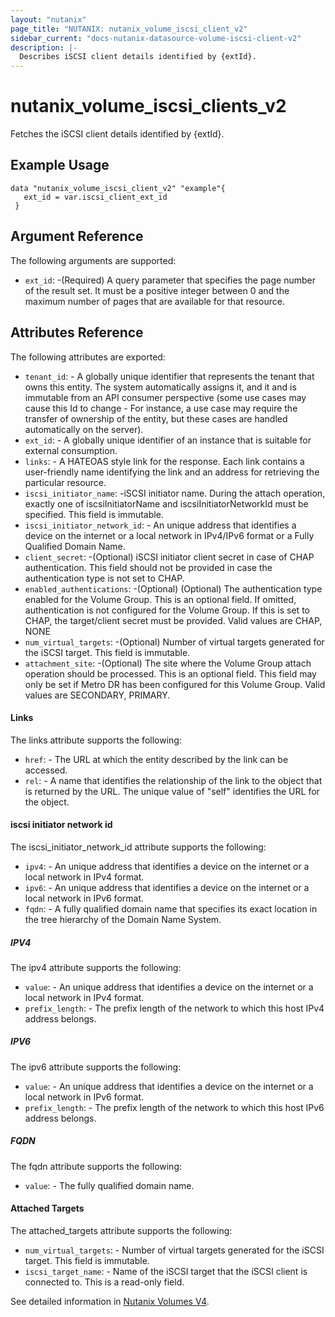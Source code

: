 ```yaml
---
layout: "nutanix"
page_title: "NUTANIX: nutanix_volume_iscsi_client_v2"
sidebar_current: "docs-nutanix-datasource-volume-iscsi-client-v2"
description: |-
  Describes iSCSI client details identified by {extId}.
---
```


# nutanix_volume_iscsi_clients_v2

Fetches the iSCSI client details identified by {extId}.



## Example Usage

```hcl
data "nutanix_volume_iscsi_client_v2" "example"{  
   ext_id = var.iscsi_client_ext_id
 }
```

##  Argument Reference
The following arguments are supported:


* `ext_id`: -(Required) A query parameter that specifies the page number of the result set. It must be a positive integer between 0 and the maximum number of pages that are available for that resource.

## Attributes Reference
The following attributes are exported:


* `tenant_id`: - A globally unique identifier that represents the tenant that owns this entity. The system automatically assigns it, and it and is immutable from an API consumer perspective (some use cases may cause this Id to change - For instance, a use case may require the transfer of ownership of the entity, but these cases are handled automatically on the server).
* `ext_id`: - A globally unique identifier of an instance that is suitable for external consumption.
* `links`: - A HATEOAS style link for the response. Each link contains a user-friendly name identifying the link and an address for retrieving the particular resource.
* `iscsi_initiator_name`: -iSCSI initiator name. During the attach operation, exactly one of iscsiInitiatorName and iscsiInitiatorNetworkId must be specified. This field is immutable.
* `iscsi_initiator_network_id`: - An unique address that identifies a device on the internet or a local network in IPv4/IPv6 format or a Fully Qualified Domain Name.
* `client_secret`: -(Optional) iSCSI initiator client secret in case of CHAP authentication. This field should not be provided in case the authentication type is not set to CHAP.
* `enabled_authentications`: -(Optional) (Optional) The authentication type enabled for the Volume Group. This is an optional field. If omitted, authentication is not configured for the Volume Group. If this is set to CHAP, the target/client secret must be provided. Valid values are CHAP, NONE
* `num_virtual_targets`: -(Optional) Number of virtual targets generated for the iSCSI target. This field is immutable.
* `attachment_site`: -(Optional) The site where the Volume Group attach operation should be processed. This is an optional field. This field may only be set if Metro DR has been configured for this Volume Group. Valid values are SECONDARY, PRIMARY.


#### Links

The links attribute supports the following:

* `href`: - The URL at which the entity described by the link can be accessed.
* `rel`: - A name that identifies the relationship of the link to the object that is returned by the URL. The unique value of "self" identifies the URL for the object.

#### iscsi initiator network id

The iscsi_initiator_network_id attribute supports the following:

* `ipv4`: - An unique address that identifies a device on the internet or a local network in IPv4 format.
* `ipv6`: - An unique address that identifies a device on the internet or a local network in IPv6 format.
* `fqdn`: - A fully qualified domain name that specifies its exact location in the tree hierarchy of the Domain Name System.

##### IPV4

The ipv4 attribute supports the following:

* `value`: - An unique address that identifies a device on the internet or a local network in IPv4 format.
* `prefix_length`: - The prefix length of the network to which this host IPv4 address belongs.

##### IPV6

The ipv6 attribute supports the following:

* `value`: - An unique address that identifies a device on the internet or a local network in IPv6 format.
* `prefix_length`: - The prefix length of the network to which this host IPv6 address belongs.

##### FQDN

The fqdn attribute supports the following:

* `value`: - The fully qualified domain name.


#### Attached Targets

The attached_targets attribute supports the following:

* `num_virtual_targets`: - Number of virtual targets generated for the iSCSI target. This field is immutable.
* `iscsi_target_name`: - Name of the iSCSI target that the iSCSI client is connected to. This is a read-only field.



See detailed information in [Nutanix Volumes V4](https://developers.nutanix.com/api-reference?namespace=volumes&version=v4.0.b1).
